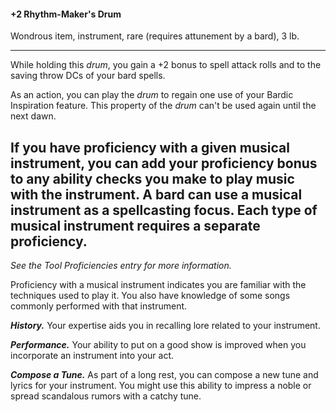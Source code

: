 #### +2 Rhythm-Maker's Drum

Wondrous item, instrument, rare (requires attunement by a bard), 3 lb.

---

While holding this *drum*, you gain a +2 bonus to spell attack rolls and to the saving throw DCs of your bard spells.

As an action, you can play the *drum* to regain one use of your Bardic Inspiration feature. This property of the *drum* can't be used again until the next dawn.

If you have proficiency with a given musical instrument, you can add your proficiency bonus to any ability checks you make to play music with the instrument. A bard can use a musical instrument as a spellcasting focus. Each type of musical instrument requires a separate proficiency.
---
*See the Tool Proficiencies entry for more information.*

Proficiency with a musical instrument indicates you are familiar with the techniques used to play it. You also have knowledge of some songs commonly performed with that instrument.

***History.*** Your expertise aids you in recalling lore related to your instrument.

***Performance.*** Your ability to put on a good show is improved when you incorporate an instrument into your act.

***Compose a Tune.*** As part of a long rest, you can compose a new tune and lyrics for your instrument. You might use this ability to impress a noble or spread scandalous rumors with a catchy tune.

#